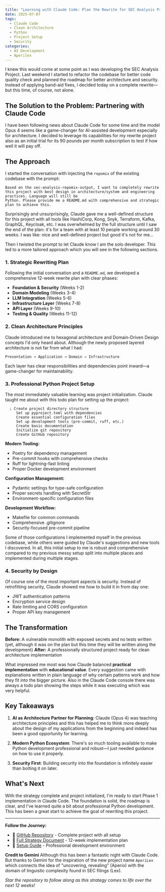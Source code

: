 ```yaml
---
title: "Learning with Claude Code: Plan the Rewrite for SEC Analysis Project"
date: 2025-07-07
tags:
  - Claude Code
  - Clean Architecture
  - Python
  - Project Setup
  - Security
categories:
  - AI Development
  - Aperilex
---
```


I knew this would come at some point as I was developing the SEC Analysis Project. Last weekend I started to refactor the codebase for better code quality check and planned the roadmap for better architecture and security. Instead of applying band-aid fixes, I decided today on a complete rewrite—but this time, of course, not alone.

<!-- more -->

## The Solution to the Problem: Partnering with Claude Code

I have been following news about Claude Code for some time and the model Opus 4 seems like a game-changer for AI-assisted development especially for architecture. I decided to leverage its capabilities for my rewrite project also as an initial trial for its 90 pounds per month subscription to test if how well it will pay off.

## The Approach

I started the conversation with injecting the `repomix` of the existing codebase with the prompt:
```
Based on the sec-analysis-repomix-output, I want to completely rewrite this project with best design in architecture/system and engineering practices. Language will still be 
Python. Please provide me a README.md with comprehensive and strategic plan to achieve this.
```
Surprisingly and unsurprisingly, Claude gave me a well-defined structure for this project with all tools like HashiCorp, Kong, Snyk, Terraform, Kafka, GraphQL, Keycloak, etc. I was overwhelmed by the full structure until I saw the end of the plan: it's for a team with at least 10 people working around 30 weeks. I was like: nice and well-defined project but good it's not for me...

Then I twisted the prompt to let Claude know I am the solo developer. This led to a more tailored approach which you will see in the following sections.

### 1. Strategic Rewriting Plan

Following the initial conversation and a `README.md`, we developed a comprehensive 12-week rewrite plan with clear phases:

- **Foundation & Security** (Weeks 1-2)
- **Domain Modeling** (Weeks 3-4) 
- **LLM Integration** (Weeks 5-6)
- **Infrastructure Layer** (Weeks 7-8)
- **API Layer** (Weeks 9-10)
- **Testing & Quality** (Weeks 11-12)

### 2. Clean Architecture Principles

Claude introduced me to hexagonal architecture and Domain-Driven Design concepts I'd only heard about. Although the newly proposed layered architecture is not far from what I had:

```
Presentation → Application → Domain → Infrastructure
```

Each layer has clear responsibilities and dependencies point inward—a game-changer for maintainability.

### 3. Professional Python Project Setup

The most immediately valuable learning was project initialization. Claude taught me about with this todo plan for setting up the project:
```
  ⎿ Create project directory structure               
     Set up pyproject.toml with dependencies
     Create essential configuration files
     Set up development tools (pre-commit, ruff, etc.)
     Create basic documentation
     Initialize git repository
     Create GitHub repository
```

**Modern Tooling:**
- Poetry for dependency management
- Pre-commit hooks with comprehensive checks
- Ruff for lightning-fast linting
- Proper Docker development environment

**Configuration Management:**
- Pydantic settings for type-safe configuration
- Proper secrets handling with SecretStr
- Environment-specific configuration files

**Development Workflow:**
- Makefile for common commands
- Comprehensive .gitignore
- Security-focused pre-commit pipeline

Some of those configurations I implemented myself in the previous codebase, while others were guided by Claude's suggestions and new tools I discovered. In all, this initial setup to me is robust and comprehensive compared to my previous messy setup split into multiple places and implemented during multiple stages.

### 4. Security by Design

Of course one of the most important aspects is security. Instead of retrofitting security, Claude showed me how to build it in from day one:
- JWT authentication patterns
- Encryption service design
- Rate limiting and CORS configuration
- Proper API key management

## The Transformation

**Before:** A vulnerable monolith with exposed secrets and no tests written (yet, although it was on the plan but this time they will be written along the development)
**After:** A professionally structured project ready for clean architecture implementation

What impressed me most was how Claude balanced **practical implementation** with **educational value**. Every suggestion came with explanations written in plain language of why certain patterns work and how they fit into the bigger picture. Also in the Claude Code console there was always a todo plan showing the steps while it was executing which was very helpful.

## Key Takeaways

1. **AI as Architecture Partner for Planning**: Claude (Opus 4) was teaching architecture principles and this has helped me to think more deeply about the design of my applications from the beginning and indeed has been a good opportunity for learning.

2. **Modern Python Ecosystem**: There's so much tooling available to make Python development professional and robust—I just needed guidance on how to use it properly.

3. **Security First**: Building security into the foundation is infinitely easier than bolting it on later.

## What's Next

With the strategy complete and project initialized, I'm ready to start Phase 1 implementation in Claude Code. The foundation is solid, the roadmap is clear, and I've learned quite a bit about professional Python development. This has been a great start to achieve the goal of rewriting this project.

---

**Follow the Journey:**
- 📁 [GitHub Repository](https://github.com/Dogecat0/aperilex) - Complete project with all setup
- 📖 [Full Strategy Document](https://github.com/Dogecat0/aperilex/blob/main/README.md) - 12-week implementation plan
- 🔧 [Setup Guide](https://github.com/Dogecat0/aperilex/blob/main/docs/SETUP.md) - Professional development environment

**Credit to Gemini**
Although this has been a fantastic night with Claude Code. But thanks to Gemini for the inspiration of the new project name `AperiLex` which connects the idea of "uncovering, revealing" (Aperio) with the domain of linguistic complexity found in SEC filings (Lex).

*Star the repository to follow along as this strategy comes to life over the next 12 weeks!*
